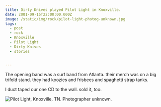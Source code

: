```yaml
---
title: Dirty Knives played Pilot Light in Knoxville.
date: 2001-09-15T22:00:00.000Z
image: /static/img/rock/pilot-light-photog-unknown.jpg
tags:
  - post 
  - rock
  - Knoxville
  - Pilot Light
  - Dirty Knives
  - stories


---
```


The opening band was a surf band from Atlanta. their merch was on a big trifold stand. they had koozies and frisbees and spaghetti strap tanks.

I duct taped our one CD to the wall. sold it, too.

![Pilot Light, Knoxville, TN. Photographer unknown.](/static/img/rock/pilot-light-photog-unknown.jpg "Pilot Light, Knoxville, TN. Photographer unknown.")
